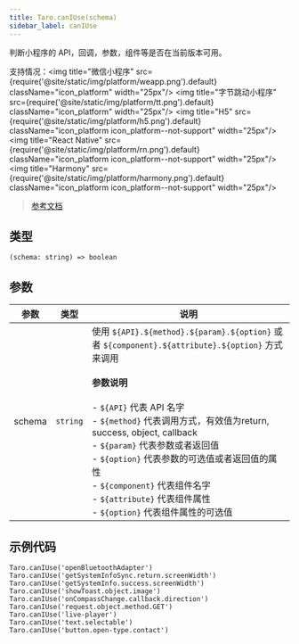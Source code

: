 ```yaml
---
title: Taro.canIUse(schema)
sidebar_label: canIUse
---
```


判断小程序的 API，回调，参数，组件等是否在当前版本可用。

支持情况：<img title="微信小程序" src={require('@site/static/img/platform/weapp.png').default} className="icon_platform" width="25px"/> <img title="字节跳动小程序" src={require('@site/static/img/platform/tt.png').default} className="icon_platform" width="25px"/> <img title="H5" src={require('@site/static/img/platform/h5.png').default} className="icon_platform icon_platform--not-support" width="25px"/> <img title="React Native" src={require('@site/static/img/platform/rn.png').default} className="icon_platform icon_platform--not-support" width="25px"/> <img title="Harmony" src={require('@site/static/img/platform/harmony.png').default} className="icon_platform icon_platform--not-support" width="25px"/>

> [参考文档](https://developers.weixin.qq.com/miniprogram/dev/api/base/wx.canIUse.html)

## 类型

```tsx
(schema: string) => boolean
```

## 参数

| 参数 | 类型 | 说明 |
| --- | --- | --- |
| schema | `string` | 使用 `${API}.${method}.${param}.${option}` 或者 `${component}.${attribute}.${option}` 方式来调用<br /><br />**参数说明**<br /><br />- `${API}` 代表 API 名字<br />- `${method}` 代表调用方式，有效值为return, success, object, callback<br />- `${param}` 代表参数或者返回值<br />- `${option}` 代表参数的可选值或者返回值的属性<br />- `${component}` 代表组件名字<br />- `${attribute}` 代表组件属性<br />- `${option}` 代表组件属性的可选值 |

## 示例代码

```tsx
Taro.canIUse('openBluetoothAdapter')
Taro.canIUse('getSystemInfoSync.return.screenWidth')
Taro.canIUse('getSystemInfo.success.screenWidth')
Taro.canIUse('showToast.object.image')
Taro.canIUse('onCompassChange.callback.direction')
Taro.canIUse('request.object.method.GET')
Taro.canIUse('live-player')
Taro.canIUse('text.selectable')
Taro.canIUse('button.open-type.contact')
```
